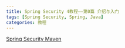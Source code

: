 ```yaml
---
title: Spring Security 4教程——第0篇 介绍与入门
tags: [Spring Security, Spring, Java]
categories: 教程
---
```


[Spring Security Maven](http://mvnrepository.com/artifact/org.springframework.security/spring-security-core)

